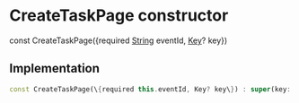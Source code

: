 


# CreateTaskPage constructor






const
CreateTaskPage(\{required [String](https://api.flutter.dev/flutter/dart-core/String-class.html) eventId, [Key](https://api.flutter.dev/flutter/foundation/Key-class.html)? key\})





## Implementation

```dart
const CreateTaskPage(\{required this.eventId, Key? key\}) : super(key: key);
```







